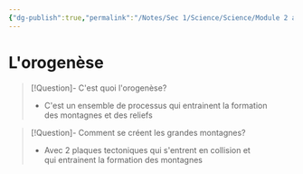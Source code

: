 ```yaml
---
{"dg-publish":true,"permalink":"/Notes/Sec 1/Science/Science/Module 2 a/L'orogenèse/"}
---
```


# L'orogenèse

>[!Question]- C'est quoi l'orogenèse?
>- C'est un ensemble de processus qui entrainent la formation des montagnes et des reliefs

>[!Question]- Comment se créent les grandes montagnes?
>- Avec 2 plaques tectoniques qui s'entrent en collision et qui entrainent la formation des montagnes